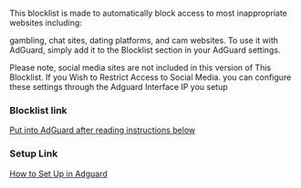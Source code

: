 This blocklist is made to automatically block access to most inappropriate websites including:

gambling, chat sites, dating platforms, and cam websites. To use it with AdGuard, simply add it to the Blocklist section in your AdGuard settings.

Please note, social media sites are not included in this version of This Blocklist. If you Wish to Restrict Access to Social Media.
you can configure these settings through the Adguard Interface IP you setup

### **Blocklist link**

[Put into AdGuard after reading instructions below](https://raw.githubusercontent.com/virtualvoyager367/Adult-Websites-Blocklist-AdGuard-/master/AdultWebsiteBlocklist.txt)

### **Setup Link**

[How to Set Up in Adguard](https://sites.google.com/view/adult-website-blocklist)
